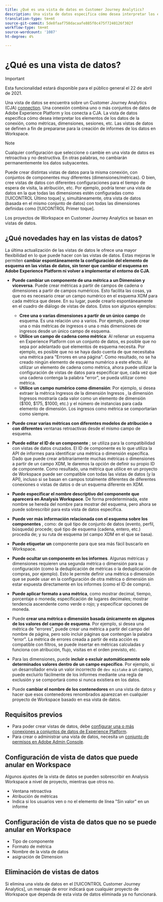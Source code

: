 ```yaml
---
title: ¿Qué es una vista de datos en Customer Journey Analytics?
description: Una vista de datos especifica cómo desea interpretar los elementos de los datos de la conexión CJA, como métricas, dimensiones, sesiones, etc.
translation-type: tm+mt
source-git-commit: 5de8faaf750dacaafe885f0c475f7240126f302f
workflow-type: tm+mt
source-wordcount: '1087'
ht-degree: 4%

---
```



# ¿Qué es una vista de datos?

>[!IMPORTANT]
>
>Esta funcionalidad estará disponible para el público general el 22 de abril de 2021.

Una vista de datos se encuentra sobre un Customer Journey Analytics (CJA) [connection](/help/connections/create-connection.md). Una conexión combina uno o más conjuntos de datos de Adobe Experience Platform y los conecta a CJA. La vista de datos especifica cómo desea interpretar los elementos de los datos de la conexión, como métricas, dimensiones, sesiones, etc. Las vistas de datos se definen a fin de prepararse para la creación de informes de los datos en Workspace.

>[!NOTE]
>
>Cualquier configuración que seleccione o cambie en una vista de datos es retroactiva y no destructiva. En otras palabras, no cambiarán permanentemente los datos subyacentes.

Puede crear distintas vistas de datos para la misma conexión, con conjuntos de componentes muy diferentes (dimensiones/métricas). O bien, cree vistas de datos con diferentes configuraciones para el tiempo de espera de visita, la atribución, etc. Por ejemplo, podría tener una vista de datos en la que todas las dimensiones estén configuradas como [!UICONTROL Último toque] y, simultáneamente, otra vista de datos (basada en el mismo conjunto de datos) con todas las dimensiones definidas como [!UICONTROL Primer toque].

Los proyectos de Workspace en Customer Journey Analytics se basan en vistas de datos.

## ¿Qué novedades hay en las vistas de datos?

La última actualización de las vistas de datos le ofrece una mayor flexibilidad en lo que puede hacer con las vistas de datos. Estas mejoras le permiten **cambiar espontáneamente la configuración del elemento de esquema en las vistas de datos, sin tener que cambiar el esquema en Adobe Experience Platform ni volver a implementar el entorno de CJA**.

* **Puede cambiar un componente de una métrica a un Dimension y viceversa**. Puede crear métricas a partir de campos de cadena o dimensiones a partir de campos numéricos. Esto facilita las cosas, ya que no es necesario crear un campo numérico en el esquema XDM para cada métrica que desee. En su lugar, puede crearlo espontáneamente en el cuadro de diálogo de vistas de datos. Estos son algunos ejemplos:
   * **Cree una o varias dimensiones a partir de un único campo** de esquema. Es una relación uno a varios. Por ejemplo, puede crear una o más métricas de ingresos o una o más dimensiones de ingresos desde un único campo de esquema.
   * **Utilice un campo de cadena como métrica**: Al rellenar un esquema en Experience Platform con un conjunto de datos, es posible que no sepa por adelantado qué elementos de esquema necesita. Por ejemplo, es posible que no se haya dado cuenta de que necesitaba una métrica para &quot;Errores en una página&quot;. Como resultado, no se ha creado ningún elemento de esquema numérico a este efecto. Al utilizar un elemento de cadena como métrica, ahora puede utilizar la configuración de vistas de datos para especificar que, cada vez que una cadena contenga la palabra &quot;error&quot;, se pueda utilizar como métrica.
   * **Utilice un campo numérico como dimensión**: Por ejemplo, si desea extraer la métrica Ingresos de la dimensión Ingresos , la dimensión Ingresos mostraría cada valor como un elemento de dimensión ($100, $175, $1000, etc.) y el número de instancias para cada elemento de dimensión. Los ingresos como métrica se comportarían como siempre.

* **Puede crear varias métricas con diferentes modelos de atribución o con diferentes** ventanas retroactivas desde el mismo campo de esquema.

* **Puede editar el ID de un componente** ; se utiliza para la compatibilidad con vistas de datos cruzados. El ID de componente es lo que utiliza la API de informes para identificar una métrica o dimensión específica. Dado que puede crear arbitrariamente muchas métricas o dimensiones a partir de un campo XDM, le daremos la opción de definir su propio ID de componente. Como resultado, una métrica que utilice en un proyecto de Workspace puede ser compatible con todas las vistas de datos (y la API), incluso si se basan en campos totalmente diferentes de diferentes conexiones o vistas de datos o de un esquema diferente en XDM.

* **Puede especificar el nombre descriptivo del componente que aparecerá en Analysis Workspace**. De forma predeterminada, este nombre se hereda del nombre para mostrar del esquema, pero ahora se puede sobrescribir para esta vista de datos específica.

* **Puede ver más información relacionada con el esquema sobre los componentes** , como: de qué tipo de conjunto de datos (evento, perfil, búsqueda) procede; qué tipo de esquema (cadena, entero, etc.) procedía de; y su ruta de esquema (el campo XDM en el que se basa).

* **Puede etiquetar un** componente para que sea más fácil buscarlo en Workspace.

* **Puede ocultar un componente en los informes**. Algunas métricas y dimensiones requieren una segunda métrica o dimensión para su configuración (como la deduplicación de métricas o la deduplicación de compras, por ejemplo). Esto le permite definir una métrica o dimensión que se puede usar en la configuración de otra métrica o dimensión sin estar expuesta directamente en los informes (como el ID de compra).

* **Puede aplicar formato a una métrica**, como mostrar decimal, tiempo, porcentaje o moneda; especificación de lugares decimales; mostrar tendencia ascendente como verde o rojo; y especificar opciones de moneda.

* Puede **crear una métrica o dimensión basada únicamente en algunos de los valores del campo de esquema**. Por ejemplo, si desea una métrica de &quot;errores&quot;, puede crear una métrica a partir del campo del nombre de página, pero solo incluir páginas que contengan la palabra &quot;error&quot;. La métrica de errores creada a partir de esta acción es compatible con filtros, se puede insertar en métricas calculadas y funciona con atribución, flujo, visitas en el orden previsto, etc.

* Para las dimensiones, puede **incluir o excluir automáticamente solo determinados valores dentro de un campo específico**. Por ejemplo, si un desarrollador envía un valor incorrecto de `dev mistake` a un campo, puede excluirlo fácilmente de los informes mediante una regla de exclusión y se comportará como si nunca existiera en los datos.

* Puede **cambiar el nombre de los contenedores** en una vista de datos y hacer que esos contenedores renombrados aparezcan en cualquier proyecto de Workspace basado en esa vista de datos.

## Requisitos previos

* Para poder crear vistas de datos, debe [configurar una o más conexiones a conjuntos de datos de Experience Platform](/help/connections/create-connection.md).
* Para crear o administrar una vista de datos, necesita un [conjunto de permisos en Adobe Admin Console](https://experienceleague.adobe.com/docs/analytics-platform/using/cja-overview/cja-overview.html?lang=es-ES#admin-access-permissions).

## Configuración de vista de datos que puede anular en Workspace

Algunos ajustes de la vista de datos se pueden sobrescribir en Analysis Workspace a nivel de proyecto, mientras que otros no.

* Ventana retroactiva
* Atribución de métricas
* Indica si los usuarios ven o no el elemento de línea &quot;Sin valor&quot; en un informe

## Configuración de vista de datos que no se puede anular en Workspace

* Tipo de componente
* Formato de métrica
* Nombre de la vista de datos
* asignación de Dimension

## Eliminación de vistas de datos

Si elimina una vista de datos en el [!UICONTROL Customer Journey Analytics], un mensaje de error indicará que cualquier proyecto de Workspace que dependa de esta vista de datos eliminada ya no funcionará.
